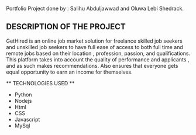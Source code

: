 Portfolio Project done by : Salihu Abduljawwad and Oluwa Lebi Shedrack.

## DESCRIPTION OF THE PROJECT

GetHired is an online job market solution for freelance skilled job seekers and unskilled job seekers to have full ease of access to both full time and remote jobs based on their location , profession, passion, and qualifications. This platform takes into account the quality of performance and applicants , and as such makes recommendations. Also ensures that everyone gets equal opportunity to earn an income for themselves.

** TECHNOLOGIES USED **
- Python
- Nodejs
- Html
- CSS
- Javascript
- MySql 



